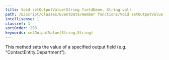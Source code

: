 ```yaml
---
title: Void setOutputValue(String fieldName, String val)
path: /EJScript/Classes/EventData/member functions/Void setOutputValue(String fieldName, String val)
intellisense: 1
classref: 1
sortOrder: 298
keywords: setOutputValue(String,String)
---
```


This method sets the value of a specified output field (e.g. "ContactEntity.Department").


